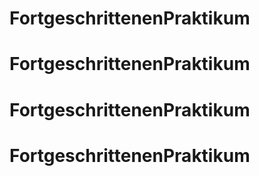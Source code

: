 # FortgeschrittenenPraktikum
# FortgeschrittenenPraktikum
# FortgeschrittenenPraktikum
# FortgeschrittenenPraktikum
